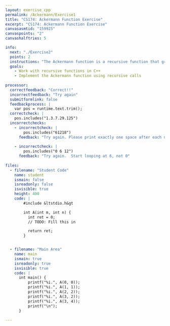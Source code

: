 ```yaml
---
layout: exercise_cpp
permalink: /Ackermann/Exercise1
title: "CS174: Ackermann Function Exercise"
excerpt: "CS174: Ackermann Function Exercise"
canvasasmtid: "159925"
canvaspoints: "2"
canvashalftries: 5

info:
  next: "./Exercise2"
  points: 2
  instructions: "The Ackermann function is a recursive function that grows notoriously quickly.  The definition is as follows:<p><img src = \"../images/Ackermann/AckermannFn.png\"></p>Fill in the code below to compute this function using recursive calls."
  goals:
    - Work with recursive functions in C++
    - Implement the Ackermann function using recursive calls
    
processor:  
  correctfeedback: "Correct!!" 
  incorrectfeedback: "Try again"
  submitformlink: false
  feedbackprocess: | 
    var pos = runtime.text.trim();
  correctcheck: |
    pos.includes("1.3.7.29.125") 
  incorrectchecks:
    - incorrectcheck: |
        pos.includes("61218")
      feedback: "Try again. Please print exactly one space after each number."  
    
    - incorrectcheck: |
        pos.includes("0 6 12")
      feedback: "Try again.  Start looping at 6, not 0"
 
files:
  - filename: "Student Code"
    name: student
    ismain: false
    isreadonly: false
    isvisible: true
    height: 400
    code: | 
        #include &ltstdio.h&gt

        int A(int m, int n) {
          int ret = 0;
          // TODO: Fill this in

          return ret;
        }


  - filename: "Main Area"
    name: main
    ismain: true
    isreadonly: true
    isvisible: true
    code: | 
      int main() {
          printf("%i.", A(0, 0));
          printf("%i.", A(1, 1));
          printf("%i.", A(2, 2));
          printf("%i.", A(3, 2));
          printf("%i.", A(3, 4));
          printf("\n");
      }
        
---
```


